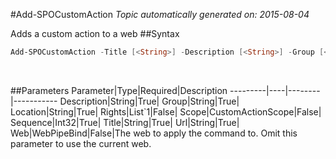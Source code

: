 #Add-SPOCustomAction
*Topic automatically generated on: 2015-08-04*

Adds a custom action to a web
##Syntax
```powershell
Add-SPOCustomAction -Title [<String>] -Description [<String>] -Group [<String>] -Location [<String>] -Sequence [<Int32>] -Url [<String>] [-Rights [<List`1>]] [-Scope [<CustomActionScope>]] [-Web [<WebPipeBind>]]
```
&nbsp;

##Parameters
Parameter|Type|Required|Description
---------|----|--------|-----------
Description|String|True|
Group|String|True|
Location|String|True|
Rights|List`1|False|
Scope|CustomActionScope|False|
Sequence|Int32|True|
Title|String|True|
Url|String|True|
Web|WebPipeBind|False|The web to apply the command to. Omit this parameter to use the current web.
